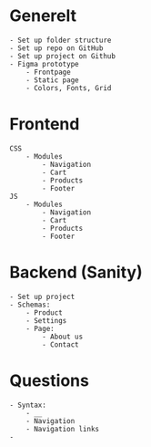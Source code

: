 # Generelt
	- Set up folder structure
	- Set up repo on GitHub
	- Set up project on Github
	- Figma prototype
		- Frontpage
		- Static page
		- Colors, Fonts, Grid

# Frontend
	CSS
		- Modules
			- Navigation
			- Cart
			- Products
			- Footer
	JS
		- Modules
			- Navigation
			- Cart
			- Products
			- Footer

# Backend (Sanity)
	- Set up project
	- Schemas:
		- Product
		- Settings
		- Page:
			- About us
			- Contact

# Questions
	- Syntax:
		- __
		- Navigation
		- Navigation links
	- 